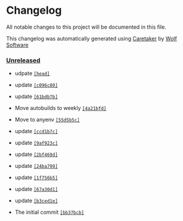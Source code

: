# Changelog

All notable changes to this project will be documented in this file.


This changelog was automatically generated using [Caretaker](https://github.com/DevelopersToolbox/caretaker) by [Wolf Software](https://github.com/WolfSoftware)

### [Unreleased](https://github.com/DockerToolbox/rbenv/compare/v0.1.0...HEAD)

- udpate [`[head]`](https://github.com/DockerToolbox/rbenv/commit/)

- update [`[c096c80]`](https://github.com/DockerToolbox/rbenv/commit/c096c80915e940fa508be9c70e088374bacfb862)

- update [`[61bdb7b]`](https://github.com/DockerToolbox/rbenv/commit/61bdb7bcae9a758ca9f035201e2ad2a976cadaa4)

- Move autobuilds to weekly [`[4a21bfd]`](https://github.com/DockerToolbox/rbenv/commit/4a21bfdedf69a3344d422e33d3b0335fa747f579)

- Move to anyenv [`[55d5b5c]`](https://github.com/DockerToolbox/rbenv/commit/55d5b5cbaff157195261c6ace057bfb835d37701)

- update [`[ccd1b7c]`](https://github.com/DockerToolbox/rbenv/commit/ccd1b7c495bc205696c6d9fdb9bfeb2a25b4f752)

- update [`[9af923c]`](https://github.com/DockerToolbox/rbenv/commit/9af923c36aef8f1bcd8b1b2ee0af6b5e43d3c033)

- update [`[2bf469d]`](https://github.com/DockerToolbox/rbenv/commit/2bf469d0856dce0e7b5bf292cc6455c13e277cf8)

- update [`[24ba799]`](https://github.com/DockerToolbox/rbenv/commit/24ba79993efe4bc693ac6a732025055672673bfb)

- update [`[1f756b5]`](https://github.com/DockerToolbox/rbenv/commit/1f756b5dd51b892cf135c46c10399fe53a4c05e0)

- update [`[67a30d1]`](https://github.com/DockerToolbox/rbenv/commit/67a30d13ce16a7b7fe2e1429e3301b0320f1b13c)

- update [`[b3ced1e]`](https://github.com/DockerToolbox/rbenv/commit/b3ced1ef2d5a02ccb2c496a936ed114d0e22cf9c)

- The initial commit [`[bb37bcb]`](https://github.com/DockerToolbox/rbenv/commit/bb37bcb344c02fdf6d95bdb7d1fb5c28d0660adf)

